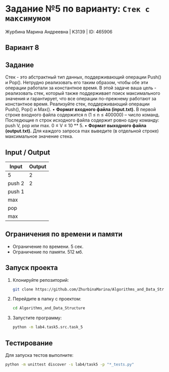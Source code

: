 # Задание №5 по варианту: `Стек с максимумом`
Журбина Марина Андреевна | K3139 | ID: 465906

## Вариант 8

## Задание 
Стек - это абстрактный тип данных, поддерживающий операции Push() и Pop(). Нетрудно реализовать его таким образом, чтобы обе эти операции работали за константное время. В этой задаче ваша цель - реализовать стек, который также поддерживает поиск максимального значения и гарантирует, что все операции по-прежнему работают за константное время.
Реализуйте стек, поддерживающий операции Push(), Pop() и Max().
• **Формат входного файла (input.txt).** В первой строке входного файла содержится n (1 ≤ n ≤ 400000) – число команд. Последющие n строк исходного файла содержит ровно одну команду: push V, pop или max. 0 ≤ V ≤ 10 ** 5.
• **Формат выходного файла (output.txt).** Для каждого запроса max выведите (в отдельной строке) максимальное значение стека.


## Input / Output 

| Input    | Output |
|----------|----------|
| 5    | 2   |
| push 2    | 2   |
| push 1    |    |
| max    |    |
| pop     |    |
| max    |    |


## Ограничения по времени и памяти

- Ограничение по времени. 5 сек.
- Ограничение по памяти. 512 мб.


## Запуск проекта
1. Клонируйте репозиторий:
   ```bash
   git clone https://github.com/ZhurbinaMarina/Algorithms_and_Data_Structure.git
   ```
2. Перейдите в папку с проектом:
   ```bash
   cd Algorithms_and_Data_Structure
   ```
3. Запустите программу:
   ```bash
   python -m lab4.task5.src.task_5
   ```

## Тестирование
Для запуска тестов выполните:
```bash
python -m unittest discover -s lab4/task5 -p "*_tests.py"
```